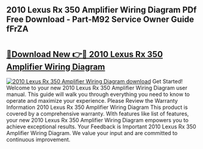## 2010 Lexus Rx 350 Amplifier Wiring Diagram PDf Free Download - Part-M92 Service Owner Guide fFrZA

# <h2><a href="http://dfs3vgm.blite.top/?on=2010+Lexus+Rx+350+Amplifier+Wiring+Diagram">🔗Download New 👉🔴 2010 Lexus Rx 350 Amplifier Wiring Diagram</a></h2>

[![2010 Lexus Rx 350 Amplifier Wiring Diagram download](https://i.imgur.com/lujVjoI.png)](http://dfs3vgm.blite.top/?on=2010+Lexus+Rx+350+Amplifier+Wiring+Diagram)
Get Started! Welcome to your new 2010 Lexus Rx 350 Amplifier Wiring Diagram user manual. This guide will walk you through everything you need to know to operate and maximize your experience. Please Review the Warranty Information 2010 Lexus Rx 350 Amplifier Wiring Diagram This product is covered by a comprehensive warranty. With features like list of features, your new 2010 Lexus Rx 350 Amplifier Wiring Diagram empowers you to achieve exceptional results. Your Feedback is Important 2010 Lexus Rx 350 Amplifier Wiring Diagram. We value your input and are committed to continuous improvement.

